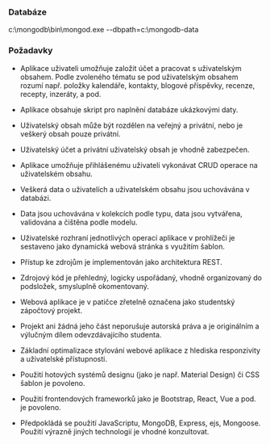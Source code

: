 ### Databáze

c:\mongodb\bin\mongod.exe --dbpath=c:\mongodb-data

### Požadavky

- Aplikace uživateli umožňuje založit účet a pracovat s uživatelským obsahem. Podle zvoleného tématu se pod uživatelským obsahem rozumí např. položky kalendáře, kontakty, blogové příspěvky, recenze, recepty, inzeráty, a pod.

- Aplikace obsahuje skript pro naplnění databáze ukázkovými daty.

- Uživatelský obsah může být rozdělen na veřejný a privátní, nebo je veškerý obsah pouze privátní.

- Uživatelský účet a privátní uživatelský obsah je vhodně zabezpečen.

- Aplikace umožňuje přihlášenému uživateli vykonávat CRUD operace na uživatelském obsahu.

- Veškerá data o uživatelích a uživatelském obsahu jsou uchovávána v databázi.

- Data jsou uchovávána v kolekcích podle typu, data jsou vytvářena, validována a čištěna podle modelu.

- Uživatelské rozhraní jednotlivých operací aplikace v prohlížeči je sestaveno jako dynamická webová stránka s využitím šablon.

- Přístup ke zdrojům je implementován jako architektura REST.

- Zdrojový kód je přehledný, logicky uspořádaný, vhodně organizovaný do podsložek, smysluplně okomentovaný.

- Webová aplikace je v patičce zřetelně označena jako studentský zápočtový projekt.

- Projekt ani žádná jeho část neporušuje autorská práva a je originálním a výlučným dílem odevzdávajícího studenta.

- Základní optimalizace stylování webové aplikace z hlediska responzivity a uživatelské přístupnosti.

- Použití hotových systémů designu (jako je např. Material Design) či CSS šablon je povoleno.

- Použití frontendových frameworků jako je Bootstrap, React, Vue a pod. je povoleno.

- Předpokládá se použití JavaScriptu, MongoDB, Express, ejs, Mongoose. Použití výrazně jiných technologií je vhodné konzultovat.
